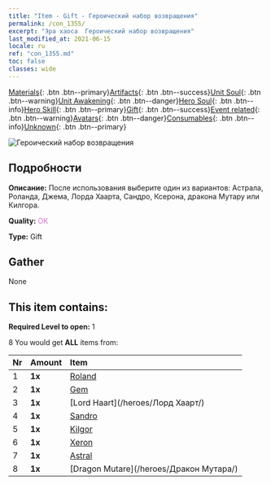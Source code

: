 ```yaml
---
title: "Item - Gift - Героический набор возвращения"
permalink: /con_1355/
excerpt: "Эра хаоса  Героический набор возвращения"
last_modified_at: 2021-06-15
locale: ru
ref: "con_1355.md"
toc: false
classes: wide
---
```

 [Materials](/ItemsRU/){: .btn .btn--primary}[Artifacts](/ItemsRU/Artifacts/){: .btn .btn--success}[Unit Soul](/ItemsRU/UnitSoul/){: .btn .btn--warning}[Unit Awakening](/ItemsRU/UnitAwakening/){: .btn .btn--danger}[Hero Soul](/ItemsRU/HeroSoul/){: .btn .btn--info}[Hero Skill](/ItemsRU/HeroSkill/){: .btn .btn--primary}[Gift](/ItemsRU/Gift/){: .btn .btn--success}[Event related](/ItemsRU/Events/){: .btn .btn--warning}[Avatars](/ItemsRU/Avatars/){: .btn .btn--danger}[Consumables](/ItemsRU/Consumables/){: .btn .btn--info}[Unknown](/ItemsRU/Unknown/){: .btn .btn--primary}

 ![Героический набор возвращения](/images/t/i_907074.png)

## Подробности
 **Описание:** После использования выберите один из вариантов: Астрала, Роланда, Джема, Лорда Хаарта, Сандро, Ксерона, дракона Мутару или Килгора.

 **Quality:** <span style="color: #DA70D6">OK</span>

 **Type:** Gift

## Gather

  None

## This item contains:

 **Required Level to open:** 1

 8 You would get **ALL** items  from:

  | Nr | Amount |     Item    |
  |:---|:-------|:------------|
  | 1 |  **1x** | [Roland](/heroes/Роланд/) |  | 
  | 2 |  **1x** | [Gem](/heroes/Джем/) |  | 
  | 3 |  **1x** | [Lord Haart](/heroes/Лорд Хаарт/) |  | 
  | 4 |  **1x** | [Sandro](/heroes/Сандро/) |  | 
  | 5 |  **1x** | [Kilgor](/heroes/Килгор/) |  | 
  | 6 |  **1x** | [Xeron](/heroes/Ксерон/) |  | 
  | 7 |  **1x** | [Astral](/heroes/Астрал/) |  | 
  | 8 |  **1x** | [Dragon Mutare](/heroes/Дракон Мутара/) |  | 
